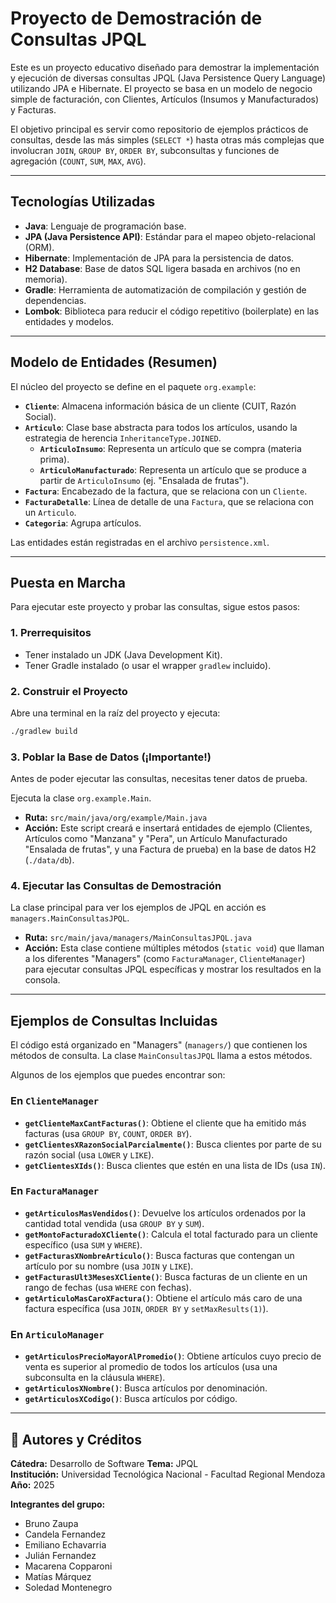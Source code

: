 # Proyecto de Demostración de Consultas JPQL

Este es un proyecto educativo diseñado para demostrar la implementación y ejecución de diversas consultas JPQL (Java Persistence Query Language) utilizando JPA e Hibernate. El proyecto se basa en un modelo de negocio simple de facturación, con Clientes, Artículos (Insumos y Manufacturados) y Facturas.

El objetivo principal es servir como repositorio de ejemplos prácticos de consultas, desde las más simples (`SELECT *`) hasta otras más complejas que involucran `JOIN`, `GROUP BY`, `ORDER BY`, subconsultas y funciones de agregación (`COUNT`, `SUM`, `MAX`, `AVG`).

-----

## Tecnologías Utilizadas

* **Java**: Lenguaje de programación base.
* **JPA (Java Persistence API)**: Estándar para el mapeo objeto-relacional (ORM).
* **Hibernate**: Implementación de JPA para la persistencia de datos.
* **H2 Database**: Base de datos SQL ligera basada en archivos (no en memoria).
* **Gradle**: Herramienta de automatización de compilación y gestión de dependencias.
* **Lombok**: Biblioteca para reducir el código repetitivo (boilerplate) en las entidades y modelos.

-----

## Modelo de Entidades (Resumen)

El núcleo del proyecto se define en el paquete `org.example`:

* **`Cliente`**: Almacena información básica de un cliente (CUIT, Razón Social).
* **`Articulo`**: Clase base abstracta para todos los artículos, usando la estrategia de herencia `InheritanceType.JOINED`.
    * **`ArticuloInsumo`**: Representa un artículo que se compra (materia prima).
    * **`ArticuloManufacturado`**: Representa un artículo que se produce a partir de `ArticuloInsumo` (ej. "Ensalada de frutas").
* **`Factura`**: Encabezado de la factura, que se relaciona con un `Cliente`.
* **`FacturaDetalle`**: Línea de detalle de una `Factura`, que se relaciona con un `Articulo`.
* **`Categoria`**: Agrupa artículos.

Las entidades están registradas en el archivo `persistence.xml`.

-----

## Puesta en Marcha

Para ejecutar este proyecto y probar las consultas, sigue estos pasos:

### 1\. Prerrequisitos

* Tener instalado un JDK (Java Development Kit).
* Tener Gradle instalado (o usar el wrapper `gradlew` incluido).

### 2\. Construir el Proyecto

Abre una terminal en la raíz del proyecto y ejecuta:

```bash
./gradlew build
```

### 3\. Poblar la Base de Datos (¡Importante\!)

Antes de poder ejecutar las consultas, necesitas tener datos de prueba.

Ejecuta la clase `org.example.Main`.

* **Ruta:** `src/main/java/org/example/Main.java`
* **Acción:** Este script creará e insertará entidades de ejemplo (Clientes, Artículos como "Manzana" y "Pera", un Artículo Manufacturado "Ensalada de frutas", y una Factura de prueba) en la base de datos H2 (`./data/db`).

### 4\. Ejecutar las Consultas de Demostración

La clase principal para ver los ejemplos de JPQL en acción es `managers.MainConsultasJPQL`.

* **Ruta:** `src/main/java/managers/MainConsultasJPQL.java`
* **Acción:** Esta clase contiene múltiples métodos (`static void`) que llaman a los diferentes "Managers" (como `FacturaManager`, `ClienteManager`) para ejecutar consultas JPQL específicas y mostrar los resultados en la consola.

-----

## Ejemplos de Consultas Incluidas

El código está organizado en "Managers" (`managers/`) que contienen los métodos de consulta. La clase `MainConsultasJPQL` llama a estos métodos.

Algunos de los ejemplos que puedes encontrar son:

### En `ClienteManager`

* **`getClienteMaxCantFacturas()`**: Obtiene el cliente que ha emitido más facturas (usa `GROUP BY`, `COUNT`, `ORDER BY`).
* **`getClientesXRazonSocialParcialmente()`**: Busca clientes por parte de su razón social (usa `LOWER` y `LIKE`).
* **`getClientesXIds()`**: Busca clientes que estén en una lista de IDs (usa `IN`).

### En `FacturaManager`

* **`getArticulosMasVendidos()`**: Devuelve los artículos ordenados por la cantidad total vendida (usa `GROUP BY` y `SUM`).
* **`getMontoFacturadoXCliente()`**: Calcula el total facturado para un cliente específico (usa `SUM` y `WHERE`).
* **`getFacturasXNombreArticulo()`**: Busca facturas que contengan un artículo por su nombre (usa `JOIN` y `LIKE`).
* **`getFacturasUlt3MesesXCliente()`**: Busca facturas de un cliente en un rango de fechas (usa `WHERE` con fechas).
* **`getArticuloMasCaroXFactura()`**: Obtiene el artículo más caro de una factura específica (usa `JOIN`, `ORDER BY` y `setMaxResults(1)`).

### En `ArticuloManager`

* **`getArticulosPrecioMayorAlPromedio()`**: Obtiene artículos cuyo precio de venta es superior al promedio de todos los artículos (usa una subconsulta en la cláusula `WHERE`).
* **`getArticulosXNombre()`**: Busca artículos por denominación.
* **`getArticulosXCodigo()`**: Busca artículos por código.

---

## 📄 Autores y Créditos

**Cátedra:** Desarrollo de Software
**Tema:** JPQL  
**Institución:** Universidad Tecnológica Nacional - Facultad Regional Mendoza
**Año:** 2025

**Integrantes del grupo:**
- Bruno Zaupa
- Candela Fernandez
- Emiliano Echavarria
- Julián Fernandez
- Macarena Copparoni
- Matías Márquez
- Soledad Montenegro
